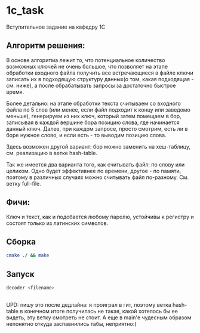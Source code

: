 # 1c_task
Вступительное задание на кафедру 1С

## Алгоритм решения:
В основе алгоритма лежит то, что потенциальное количество возможных ключей не очень большое, что позволяет на этапе обработки входного файла получить все встречающиеся в файле ключи записать их в подходящую структуру данных(о том, какая подходящая - см. ниже), а после обрабатывать запросы за достаточно быстрое время.

Более детально: на этапе обработки текста считываем со входного файла по 5 слов (или менее, если файл подходит к концу или заведомо меньше), генерируем из них ключ, который затем помещаем в бор, записывая в каждой вершине бора позицию слова, где начинается данный ключ. Далее, при каждом запросе, просто смотрим, есть ли в боре нужное слово, и если есть - то выводим позицию слова.

Здесь возможен другой вариант: бор можно заменить на хеш-таблицу, см. реализацию в ветке hash-table.

Так же имеется два варианта того, как считывать файл: по слову или целиком. Одно будет эффективнее по времени, другое - по памяти, поэтому в различных случаях можно считывать файл по-разному. См. ветку full-file.

## Фичи:
Ключ и текст, как и подобается любому паролю, устойчивы к регистру и состоят только из латинских символов.

## Сборка
```bash
cmake ./ && make
```

## Запуск
```bash
decoder <filename>
```

##
UPD: пишу это после дедлайна: я проиграл в гит, поэтому ветка hash-table в конечном итоге получилась не такая, какой хотелось бы ее видеть, эту ветку смотреть не стоит. А еще в main'е чудесным образом непонятно откуда заспавнились табы, неприятно:(
